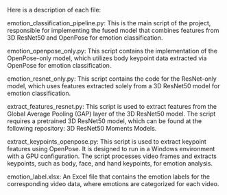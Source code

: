 Here is a description of each file: 

emotion_classification_pipeline.py: This is the main script of the project, responsible for implementing the fused model that combines features from 3D ResNet50 and OpenPose for emotion classification.

emotion_openpose_only.py: This script contains the implementation of the OpenPose-only model, which utilizes body keypoint data extracted via OpenPose for emotion classification.

emotion_resnet_only.py: This script contains the code for the ResNet-only model, which uses features extracted solely from a 3D ResNet50 model for emotion classification.

extract_features_resnet.py: This script is used to extract features from the Global Average Pooling (GAP) layer of the 3D ResNet50 model. The script requires a pretrained 3D ResNet50 model, which can be found at the following repository: 3D ResNet50 Moments Models.

extract_keypoints_openpose.py: This script is used to extract keypoint features using OpenPose. It is designed to run in a Windows environment with a GPU configuration. The script processes video frames and extracts keypoints, such as body, face, and hand keypoints, for emotion analysis.

emotion_label.xlsx: An Excel file that contains the emotion labels for the corresponding video data, where emotions are categorized for each video.
